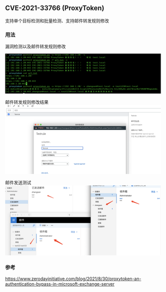 ## CVE-2021-33766 (ProxyToken)

支持单个目标检测和批量检测、支持邮件转发规则修改

### 用法

漏洞检测以及邮件转发规则修改

![1](images/1.png)

邮件转发规则修改结果 ![2](images/2.png)

邮件发送测试![3](images/3.png)

### 参考

https://www.zerodayinitiative.com/blog/2021/8/30/proxytoken-an-authentication-bypass-in-microsoft-exchange-server

